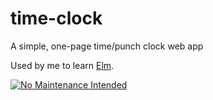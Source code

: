 # time-clock
A simple, one-page time/punch clock web app

Used by me to learn [Elm](http://elm-lang.org/).

[![No Maintenance Intended](http://unmaintained.tech/badge.svg)](http://unmaintained.tech/)
